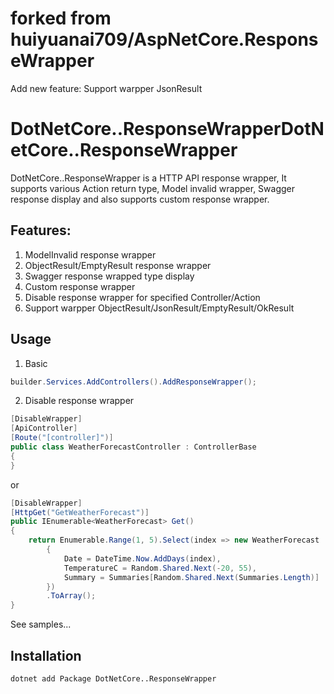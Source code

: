# forked from huiyuanai709/AspNetCore.ResponseWrapper
Add new feature: Support warpper JsonResult


# DotNetCore..ResponseWrapperDotNetCore..ResponseWrapper
DotNetCore..ResponseWrapper is a HTTP API response wrapper, It supports various Action return type, Model invalid wrapper, Swagger response display and also supports custom response wrapper.

## Features:

1. ModelInvalid response wrapper
2. ObjectResult/EmptyResult response wrapper
3. Swagger response wrapped type display
4. Custom response wrapper
5. Disable response wrapper for specified Controller/Action
6. Support warpper ObjectResult/JsonResult/EmptyResult/OkResult

## Usage

1. Basic
```c#
builder.Services.AddControllers().AddResponseWrapper();
```
2. Disable response wrapper
```C#
[DisableWrapper]
[ApiController]
[Route("[controller]")]
public class WeatherForecastController : ControllerBase
{
}
```

or 
```C#
[DisableWrapper]
[HttpGet("GetWeatherForecast")]
public IEnumerable<WeatherForecast> Get()
{
    return Enumerable.Range(1, 5).Select(index => new WeatherForecast
        {
            Date = DateTime.Now.AddDays(index),
            TemperatureC = Random.Shared.Next(-20, 55),
            Summary = Summaries[Random.Shared.Next(Summaries.Length)]
        })
        .ToArray();
}
```

See samples...

## Installation
```shell
dotnet add Package DotNetCore..ResponseWrapper
```